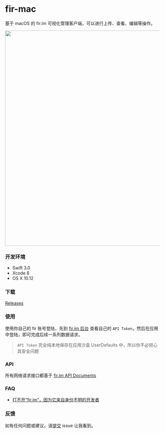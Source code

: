 # fir-mac
基于 macOS 的 fir.im 可视化管理客户端，可以进行上传、查看、编辑等操作。

<img width="700" src="http://ww2.sinaimg.cn/large/006tKfTcgy1ffl941zc3fj31bs0z8n4u.jpg" />

### 开发环境

- Swift 3.0
- Xcode 8
- OS X 10.12

### 下载

[Releases](https://github.com/isaced/fir-mac/releases)

### 使用

使用你自己的 fir 账号登陆，先到 [fir.im 后台](https://fir.im/apps/apitoken) 查看自己的 `API Token`，然后在应用中登陆，即可完成后续一系列数据请求。

> `API Token` 完全纯本地保存在应用沙盒 UserDefaults 中，所以你不必担心其安全问题

### API

所有网络请求接口都基于 [fir.im API Documents](http://fir.im/docs)

### FAQ

- [打不开“fir.im”，因为它来自身份不明的开发者](https://github.com/isaced/fir-mac/wiki/FAQ#faq-1打不开-firim因为它来自身份不明的开发者)

### 反馈

如有任何问题或建议，请[提交](https://github.com/isaced/fir-mac/issues/new) issue 让我看到。
